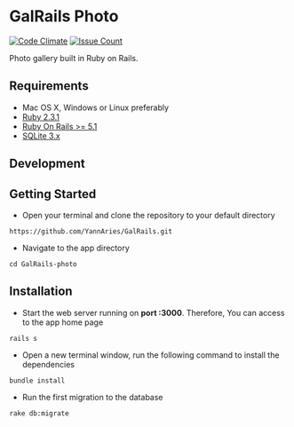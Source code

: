 # GalRails Photo
[![Code Climate](https://codeclimate.com/github/YannAries/GalRails/badges/gpa.svg)](https://codeclimate.com/github/YannAries/GalRails) [![Issue Count](https://codeclimate.com/github/YannAries/GalRails/badges/issue_count.svg)](https://codeclimate.com/github/YannAries/GalRails)

Photo gallery built in Ruby on Rails.

## Requirements

 - Mac OS X, Windows or Linux preferably
 - [Ruby 2.3.1](http://www.ruby-lang.org/en/)
 - [Ruby On Rails >= 5.1](http://rubyonrails.org/)
 - [SQLite 3.x](https://www.sqlite.org/)

## Development
## Getting Started

* Open your terminal and clone the repository to your default directory
```console
https://github.com/YannAries/GalRails.git
```
* Navigate to the app directory
```console
cd GalRails-photo
```

## Installation

* Start the web server running on **port :3000**. Therefore, You can access to the app home page
```console
rails s
```
* Open a new terminal window, run the following command to install the dependencies
```console
bundle install
```
* Run the first migration to the database
```console
rake db:migrate
```
